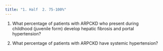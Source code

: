 ```yaml
---
title: "1. Half  2. 75-100%"
---
```

1. What percentage of patients with ARPCKD who present during childhood (juvenile form) develop hepatic fibrosis and portal hypertension?

2. What percentage of patients with ARPCKD have systemic hypertension?

